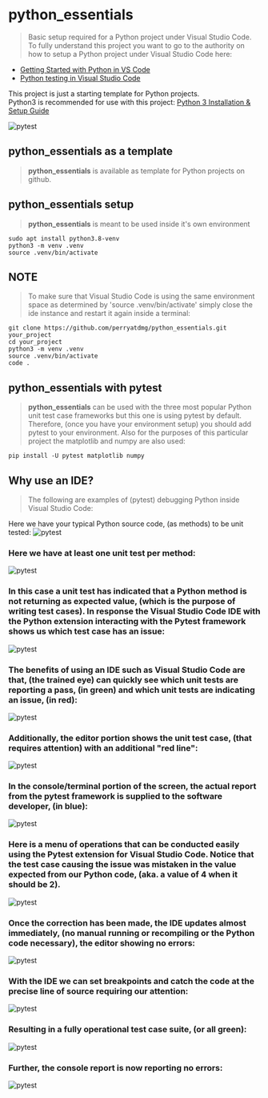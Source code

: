 


# python_essentials
> Basic setup required for a Python project under Visual Studio Code. To fully understand this project you want to go to the authority on how to setup a Python project under Visual Studio Code here:<br/>

- [Getting Started with Python in VS Code](https://code.visualstudio.com/docs/python/python-tutorial)<br/>
- [Python testing in Visual Studio Code](https://code.visualstudio.com/docs/python/testing)<br/>

This project is just a starting template for Python projects.</br>
Python3 is recommended for use with this project: [Python 3 Installation & Setup Guide](https://realpython.com/installing-python/)

![pytest](https://github.com/perryatdmg/basic_python/blob/main/etc/img/Basic_Python.png)

## python_essentials as a template
> **python_essentials** is available as template for Python projects on github. 
## python_essentials setup
> **python_essentials** is meant to be used inside it's own environment

    sudo apt install python3.8-venv
    python3 -m venv .venv
    source .venv/bin/activate

## **NOTE** 
> To make sure that Visual Studio Code is using the same environment space as determined by 'source .venv/bin/activate' simply close the ide instance and restart it again inside a terminal:

    git clone https://github.com/perryatdmg/python_essentials.git your_project
    cd your_project
    python3 -m venv .venv
    source .venv/bin/activate
    code . 

## python_essentials with pytest
> **python_essentials** can be used with the three most popular Python unit test case frameworks but this one is using pytest by default. Therefore, (once you have your environment setup) you should add pytest to your environment. Also for the purposes of this particular project the matplotlib and numpy are also used:

    pip install -U pytest matplotlib numpy 


## Why use an IDE?
> The following are examples of (pytest) debugging Python inside Visual Studio Code:

Here we have your typical Python source code, (as methods) to be unit tested:
![pytest](https://github.com/perryatdmg/basic_python/blob/main/etc/img/000.png)</br>
### Here we have at least one unit test per method:
![pytest](https://github.com/perryatdmg/basic_python/blob/main/etc/img/007.png)</br>
### In this case a unit test has indicated that a Python method is not returning as expected value, (which is the purpose of writing test cases). In response the Visual Studio Code IDE with the Python extension interacting with the Pytest framework shows us which test case has an issue:
![pytest](https://github.com/perryatdmg/basic_python/blob/main/etc/img/001.png)</br>
### The benefits of using an IDE such as Visual Studio Code are that, (the trained eye) can quickly see which unit tests are reporting a pass, (in green) and which unit tests are indicating an issue, (in red):
![pytest](https://github.com/perryatdmg/basic_python/blob/main/etc/img/002.png)</br>
### Additionally, the editor portion shows the unit test case, (that requires attention) with an additional "red line":
![pytest](https://github.com/perryatdmg/basic_python/blob/main/etc/img/003.png)</br>
### In the console/terminal portion of the screen, the actual report from the pytest framework is supplied to the software developer, (in blue):
![pytest](https://github.com/perryatdmg/basic_python/blob/main/etc/img/004.png)</br>
### Here is a menu of operations that can be conducted easily using the Pytest extension for Visual Studio Code. Notice that the test case causing the issue was mistaken in the value expected from our Python code, (aka. a value of 4 when it should be 2).
![pytest](https://github.com/perryatdmg/basic_python/blob/main/etc/img/007.png)</br>
### Once the correction has been made, the IDE updates almost immediately, (no manual running or recompiling or the Python code necessary), the editor showing no errors:
![pytest](https://github.com/perryatdmg/basic_python/blob/main/etc/img/008.png)</br>
### With the IDE we can set breakpoints and catch the code at the precise line of source requiring our attention:
![pytest](https://github.com/perryatdmg/basic_python/blob/main/etc/img/010.png)</br>
### Resulting in a fully operational test case suite, (or all green):
![pytest](https://github.com/perryatdmg/basic_python/blob/main/etc/img/012.png)</br>
### Further, the console report is now reporting no errors:
![pytest](https://github.com/perryatdmg/basic_python/blob/main/etc/img/009.png)</br>


